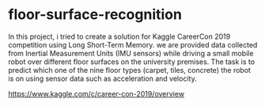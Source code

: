 # floor-surface-recognition

In this project, i tried to create a solution for Kaggle CareerCon 2019 competition using Long Short-Term Memory. we are provided data collected from Inertial Measurement Units (IMU sensors) while driving a small mobile robot over different floor surfaces on the university premises. The task is to predict which one of the nine floor types (carpet, tiles, concrete) the robot is on using sensor data such as acceleration and velocity.

https://www.kaggle.com/c/career-con-2019/overview
